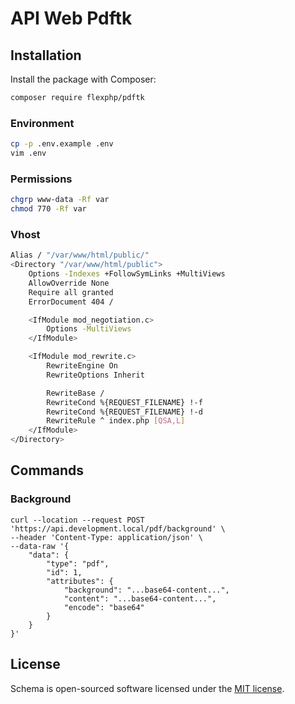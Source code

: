 # API Web Pdftk

## Installation

Install the package with Composer:

```bash
composer require flexphp/pdftk
```

### Environment

```bash
cp -p .env.example .env
vim .env
```

### Permissions

```bash
chgrp www-data -Rf var
chmod 770 -Rf var
```

### Vhost

```bash
Alias / "/var/www/html/public/"
<Directory "/var/www/html/public">
    Options -Indexes +FollowSymLinks +MultiViews
    AllowOverride None
    Require all granted
    ErrorDocument 404 /

    <IfModule mod_negotiation.c>
        Options -MultiViews
    </IfModule>

    <IfModule mod_rewrite.c>
        RewriteEngine On
        RewriteOptions Inherit

        RewriteBase /
        RewriteCond %{REQUEST_FILENAME} !-f
        RewriteCond %{REQUEST_FILENAME} !-d
        RewriteRule ^ index.php [QSA,L]
    </IfModule>
</Directory>
```

## Commands

### Background

```curl
curl --location --request POST 'https://api.development.local/pdf/background' \
--header 'Content-Type: application/json' \
--data-raw '{
    "data": {
        "type": "pdf",
        "id": 1,
        "attributes": {
            "background": "...base64-content...",
            "content": "...base64-content...",
            "encode": "base64"
        }
    }
}'
```

## License

Schema is open-sourced software licensed under the [MIT license](https://opensource.org/licenses/MIT).
